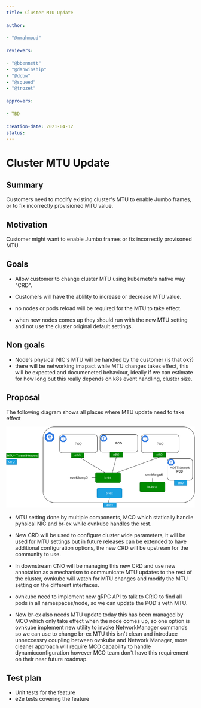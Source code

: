 ```yaml
---
title: Cluster MTU Update

author:

- "@mmahmoud"

reviewers:

- "@bbennett"
- "@danwinship"
- "@dcbw"
- "@squeed"
- "@trozet"

approvers:

- TBD

creation-date: 2021-04-12
status:
---
```


# Cluster MTU Update

## Summary

Customers need to modify existing cluster's MTU to enable Jumbo frames, or to
fix incorrectly provisioned MTU value.

## Motivation

Customer might want to enable Jumbo frames or fix incorrectly provisoned MTU.

## Goals

- Allow customer to change cluster MTU using kubernete's native way "CRD".

- Customers will have the ablility to increase or decrease MTU value.

- no nodes or pods reload will be required for the MTU to take effect.

- when new nodes comes up they should run with the new MTU setting and not use
  the cluster original default settings.

## Non goals

- Node's physical NIC's MTU will be handled by the customer (is that ok?)
- there will be networking imapact while MTU changes takes effect, this
  will be expected and documeneted behaviour, ideally if we can estimate
  for how long but this really depends on k8s event handling, cluster size.

## Proposal

The following diagram shows all places where MTU update need to take effect

![ovn-k8s-node-mtu](./ovn-k8s-node-MTU.png?raw=true "ovnkube layout")

- MTU setting done by multiple components, MCO which statically handle pyhsical
  NIC and br-ex while ovnkube handles the rest.

- New CRD will be used to configure cluster wide parameters, it will be used for
  MTU settings but in future releases can be extended to have additional
  configuration options, the new CRD will be upstream for the community to use.

- In downstream CNO will be managing this new CRD and use new annotation as a
  mechanism to communicate MTU updates to the rest of the cluster, ovnkube will
  watch for MTU changes and modify the MTU setting on the different interfaces.

- ovnkube need to implement new gRPC API to talk to CRIO to find all pods in all
  namespaces/node, so we can update the POD's veth MTU.

- Now br-ex also needs MTU update today this has been managed by MCO which only
  take effect when the node comes up, so one option is ovnkube implement new
  utility to invoke NetworkManager commands so we can use to change br-ex MTU
  this isn't clean and introduce unneccessry coupling between ovnkube and Network
  Manager, more cleaner approach will require MCO capability to handle dynamicconfiguration
  however MCO team don't have this requirement on their near future roadmap.

## Test plan

- Unit tests for the feature
- e2e tests covering the feature
